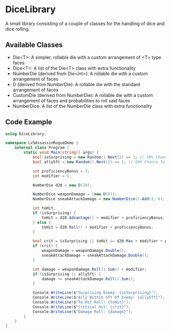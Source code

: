 # DiceLibrary
A small library consisting of a couple of classes for the handling of dice and dice rolling.

## Available Classes
- Die\<T>: A simpler, rollable die with a custom arrangement of \<T> type faces
- Dice\<T>: A list of the Die\<T> class with extra functionality
- NumberDie (derived from Die\<int>): A rollable die with a custom arrangement of faces
- D (derived from NumberDie): A rollable die with the standard arrangement of faces
- CustomDie (derived from NumberDie): A rollable die with a custom arrangement of faces and probabilities to roll said faces
- NumberDice: A list of the NumberDie class with extra functionality

## Code Example
```cs
using DiceLibrary;

namespace Lv5AssassinRogueDemo {
	internal class Program {
		static void Main(string[] args) {
			bool isSurprising = new Random().Next(2) == 1; // 50% Chance To Be Surprising
			bool ally5ft = new Random().Next(2) == 1; // 50% Chance To Have Ally Within 5ft Of Target

			int proficiencyBonus = 3;
			int modifier = 5;

			NumberDie d20 = new D(20);

			NumberDice weaponDamage = [new D(8)];
			NumberDice sneakAttackDamage = new NumberDice().Add(3, 6);

			int toHit;
			if (isSurprising) {
				toHit = d20.Advantage() + modifier + proficiencyBonus;
			} else {
				toHit = d20.Roll() + modifier + proficiencyBonus;
			}

			bool crit = isSurprising || toHit == d20.Max + modifier + proficiencyBonus;
			if (crit) {
				weaponDamage = weaponDamage.Double();
				sneakAttackDamage = sneakAttackDamage.Double();
			}

			int damage = weaponDamage.Roll().Sum() + modifier;
			if (isSurprising || ally5ft) {
				damage += sneakAttackDamage.Roll().Sum();
			}

			Console.WriteLine($"Surprising Enemy: {isSurprising}");
			Console.WriteLine($"Ally Within 5ft Of Enemy: {ally5ft}");
			Console.WriteLine($"To-Hit Roll: {toHit}");
			Console.WriteLine($"Critical Hit: {crit}");
			Console.WriteLine($"Damage Roll: {damage}");
		}
	}
}
```